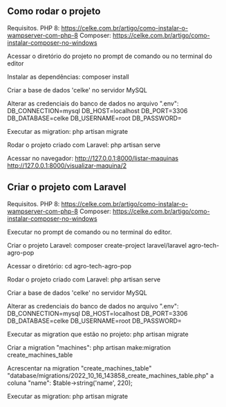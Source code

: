 ## Como rodar o projeto

Requisitos. 
PHP 8: https://celke.com.br/artigo/como-instalar-o-wampserver-com-php-8
Composer: https://celke.com.br/artigo/como-instalar-composer-no-windows

Acessar o diretório do projeto no prompt de comando ou no terminal do editor

Instalar as dependências: composer install

Criar a base de dados 'celke' no servidor MySQL

Alterar as credenciais do banco de dados no arquivo ".env":
DB_CONNECTION=mysql
DB_HOST=localhost
DB_PORT=3306
DB_DATABASE=celke
DB_USERNAME=root
DB_PASSWORD=

Executar as migration: php artisan migrate

Rodar o projeto criado com Laravel: php artisan serve

Acessar no navegador: 
http://127.0.0.1:8000/listar-maquinas
http://127.0.0.1:8000/visualizar-maquina/2


## Criar o projeto com Laravel

Requisitos. 
PHP 8: https://celke.com.br/artigo/como-instalar-o-wampserver-com-php-8
Composer: https://celke.com.br/artigo/como-instalar-composer-no-windows

Executar no prompt de comando ou no terminal do editor.

Criar o projeto Laravel: composer create-project laravel/laravel agro-tech-agro-pop

Acessar o diretório: cd agro-tech-agro-pop

Rodar o projeto criado com Laravel: php artisan serve

Criar a base de dados 'celke' no servidor MySQL

Alterar as credenciais do banco de dados no arquivo ".env":
DB_CONNECTION=mysql
DB_HOST=localhost
DB_PORT=3306
DB_DATABASE=celke
DB_USERNAME=root
DB_PASSWORD=

Executar as migration que estão no projeto: php artisan migrate

Criar a migration "machines": php artisan make:migration create_machines_table

Acrescentar na migration "create_machines_table" "database/migrations/2022_10_16_143858_create_machines_table.php" a coluna "name": $table->string('name', 220);

Executar as migration: php artisan migrate



